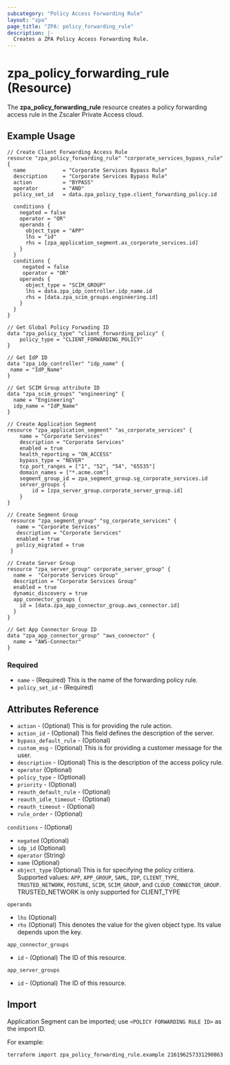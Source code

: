 ```yaml
---
subcategory: "Policy Access Forwarding Rule"
layout: "zpa"
page_title: "ZPA: policy_forwarding_rule"
description: |-
  Creates a ZPA Policy Access Forwarding Rule.
---
```

# zpa_policy_forwarding_rule (Resource)

The **zpa_policy_forwarding_rule** resource creates a policy forwarding access rule in the Zscaler Private Access cloud.

## Example Usage

```hcl
// Create Client Forwarding Access Rule
resource "zpa_policy_forwarding_rule" "corporate_services_bypass_rule" {
  name            = "Corporate Services Bypass Rule"
  description     = "Corporate Services Bypass Rule"
  action          = "BYPASS"
  operator        = "AND"
  policy_set_id   = data.zpa_policy_type.client_forwarding_policy.id

  conditions {
    negated = false
    operator = "OR"
    operands {
      object_type = "APP"
      lhs = "id"
      rhs = [zpa_application_segment.as_corporate_services.id]
    }
  }
  conditions {
     negated = false
     operator = "OR"
    operands {
      object_type = "SCIM_GROUP"
      lhs = data.zpa_idp_controller.idp_name.id
      rhs = [data.zpa_scim_groups.engineering.id]
    }
  }
}

// Get Global Policy Forwading ID
data "zpa_policy_type" "client_forwarding_policy" {
    policy_type = "CLIENT_FORWARDING_POLICY"
}

// Get IdP ID
data "zpa_idp_controller" "idp_name" {
 name = "IdP_Name"
}

// Get SCIM Group attribute ID
data "zpa_scim_groups" "engineering" {
  name = "Engineering"
  idp_name = "IdP_Name"
}
```

```hcl
// Create Application Segment
resource "zpa_application_segment" "as_corporate_services" {
    name = "Corporate Services"
    description = "Corporate Services"
    enabled = true
    health_reporting = "ON_ACCESS"
    bypass_type = "NEVER"
    tcp_port_ranges = ["1", "52", "54", "65535"]
    domain_names = ["*.acme.com"]
    segment_group_id = zpa_segment_group.sg_corporate_services.id
    server_groups {
        id = [zpa_server_group.corporate_server_group.id]
    }
}
```

```hcl
// Create Segment Group
 resource "zpa_segment_group" "sg_corporate_services" {
   name = "Corporate Services"
   description = "Corporate Services"
   enabled = true
   policy_migrated = true
 }
```

```hcl
// Create Server Group
resource "zpa_server_group" corporate_server_group" {
  name =  "Corporate Services Group"
  description = "Corporate Services Group"
  enabled = true
  dynamic_discovery = true
  app_connector_groups {
    id = [data.zpa_app_connector_group.aws_connector.id]
  }
}

// Get App Connector Group ID
data "zpa_app_connector_group" "aws_connector" {
  name = "AWS-Connector"
}
```

### Required

* `name` - (Required) This is the name of the forwarding policy rule.
* `policy_set_id` - (Required)

## Attributes Reference

* `action` - (Optional) This is for providing the rule action.
* `action_id` - (Optional) This field defines the description of the server.
* `bypass_default_rule` - (Optional)
* `custom_msg` - (Optional) This is for providing a customer message for the user.
* `description` - (Optional) This is the description of the access policy rule.
* `operator` (Optional)
* `policy_type` - (Optional)
* `priority` - (Optional)
* `reauth_default_rule` - (Optional)
* `reauth_idle_timeout` - (Optional)
* `reauth_timeout` - (Optional)
* `rule_order` - (Optional)

`conditions` - (Optional)

* `negated` (Optional)
* `idp_id` (Optional)
* `operator` (String)
* `name` (Optional)
* `object_type` (Optional) This is for specifying the policy critiera. Supported values: `APP`, `APP_GROUP`, `SAML`, `IDP`, `CLIENT_TYPE`, `TRUSTED_NETWORK`, `POSTURE`, `SCIM`, `SCIM_GROUP`, and `CLOUD_CONNECTOR_GROUP`. TRUSTED_NETWORK is only supported for CLIENT_TYPE

`operands`

* `lhs` (Optional)
* `rhs` (Optional) This denotes the value for the given object type. Its value depends upon the key.

`app_connector_groups`

* `id` - (Optional) The ID of this resource.

`app_server_groups`

* `id` - (Optional) The ID of this resource.

## Import

Application Segment can be imported; use `<POLICY FORWARDING RULE ID>` as the import ID.

For example:

```shell
terraform import zpa_policy_forwarding_rule.example 216196257331290863
```

